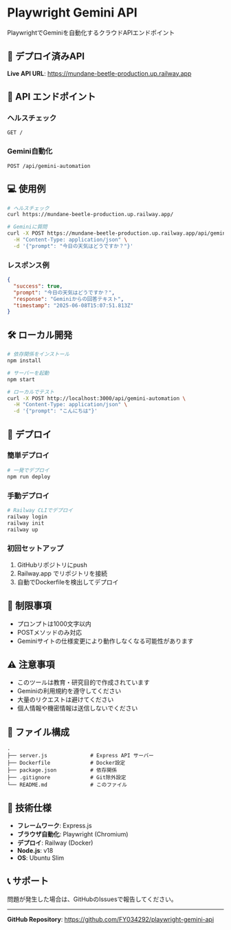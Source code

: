 # Playwright Gemini API

PlaywrightでGeminiを自動化するクラウドAPIエンドポイント

## 🚀 デプロイ済みAPI

**Live API URL**: https://mundane-beetle-production.up.railway.app

## 📡 API エンドポイント

### ヘルスチェック
```
GET /
```

### Gemini自動化
```
POST /api/gemini-automation
```

## 💻 使用例

```bash
# ヘルスチェック
curl https://mundane-beetle-production.up.railway.app/

# Geminiに質問
curl -X POST https://mundane-beetle-production.up.railway.app/api/gemini-automation \
  -H "Content-Type: application/json" \
  -d '{"prompt": "今日の天気はどうですか？"}'
```

### レスポンス例
```json
{
  "success": true,
  "prompt": "今日の天気はどうですか？",
  "response": "Geminiからの回答テキスト",
  "timestamp": "2025-06-08T15:07:51.813Z"
}
```

## 🛠️ ローカル開発

```bash
# 依存関係をインストール
npm install

# サーバーを起動
npm start

# ローカルでテスト
curl -X POST http://localhost:3000/api/gemini-automation \
  -H "Content-Type: application/json" \
  -d '{"prompt": "こんにちは"}'
```

## 🐳 デプロイ

### 簡単デプロイ
```bash
# 一発でデプロイ
npm run deploy
```

### 手動デプロイ
```bash
# Railway CLIでデプロイ
railway login
railway init
railway up
```

### 初回セットアップ
1. GitHubリポジトリにpush
2. Railway.app でリポジトリを接続
3. 自動でDockerfileを検出してデプロイ

## 📝 制限事項

- プロンプトは1000文字以内
- POSTメソッドのみ対応
- Geminiサイトの仕様変更により動作しなくなる可能性があります

## ⚠️ 注意事項

- このツールは教育・研究目的で作成されています
- Geminiの利用規約を遵守してください
- 大量のリクエストは避けてください
- 個人情報や機密情報は送信しないでください

## 📁 ファイル構成

```
.
├── server.js              # Express API サーバー
├── Dockerfile             # Docker設定
├── package.json           # 依存関係
├── .gitignore             # Git除外設定
└── README.md              # このファイル
```

## 🔧 技術仕様

- **フレームワーク**: Express.js
- **ブラウザ自動化**: Playwright (Chromium)
- **デプロイ**: Railway (Docker)
- **Node.js**: v18
- **OS**: Ubuntu Slim

## 📞 サポート

問題が発生した場合は、GitHubのIssuesで報告してください。

---

**GitHub Repository**: https://github.com/FY034292/playwright-gemini-api